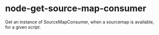 # node-get-source-map-consumer
Get an instance of SourceMapConsumer, when a sourcemap is available, for a given script.

